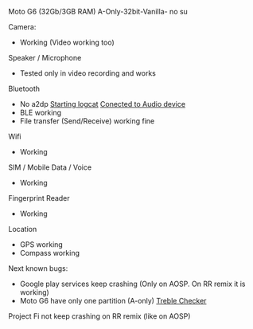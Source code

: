 Moto G6 (32Gb/3GB RAM)
A-Only-32bit-Vanilla- no su

Camera:
* Working (Video working too)

Speaker / Microphone
* Tested only in video recording and works

Bluetooth
* No a2dp
[Starting logcat](https://drive.google.com/file/d/14670xlnk_AnnGuCTZWC7utubEnHPZZJy/view?usp=sharing)
[Conected to Audio device](https://drive.google.com/file/d/1rDyn5r_xmUQFYklTfw0d7x8zyyqL1gyF/view?usp=sharing)
* BLE working
* File transfer (Send/Receive) working fine

Wifi
* Working

SIM / Mobile Data / Voice
* Working

Fingerprint Reader
* Working

Location
* GPS working
* Compass working

Next known bugs:
* Google play services keep crashing (Only on AOSP. On RR remix it is working)
* Moto G6 have only one partition (A-only)
[Treble Checker](https://drive.google.com/open?id=1nO3aStuZ7dY03Vdxkn2y6f1t5FO5cAfg)

Project Fi not keep crashing on RR remix (like on AOSP)
